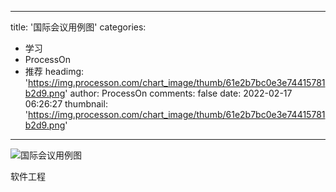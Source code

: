 
---
title: '国际会议用例图'
categories: 
 - 学习
 - ProcessOn
 - 推荐
headimg: 'https://img.processon.com/chart_image/thumb/61e2b7bc0e3e74415781b2d9.png'
author: ProcessOn
comments: false
date: 2022-02-17 06:26:27
thumbnail: 'https://img.processon.com/chart_image/thumb/61e2b7bc0e3e74415781b2d9.png'
---

<div>   
<img class="thumb" alt="国际会议用例图" src="https://img.processon.com/chart_image/thumb/61e2b7bc0e3e74415781b2d9.png" referrerpolicy="no-referrer">
<p>软件工程</p>  
</div>
            